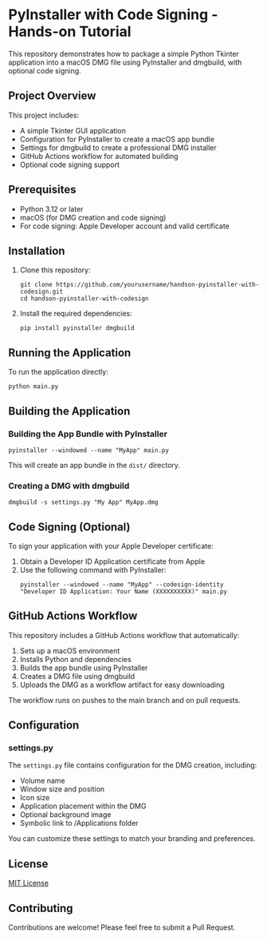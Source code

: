 # PyInstaller with Code Signing - Hands-on Tutorial

This repository demonstrates how to package a simple Python Tkinter application into a macOS DMG file using PyInstaller and dmgbuild, with optional code signing.

## Project Overview

This project includes:

- A simple Tkinter GUI application
- Configuration for PyInstaller to create a macOS app bundle
- Settings for dmgbuild to create a professional DMG installer
- GitHub Actions workflow for automated building
- Optional code signing support

## Prerequisites

- Python 3.12 or later
- macOS (for DMG creation and code signing)
- For code signing: Apple Developer account and valid certificate

## Installation

1. Clone this repository:
   ```
   git clone https://github.com/yourusername/handson-pyinstaller-with-codesign.git
   cd handson-pyinstaller-with-codesign
   ```

2. Install the required dependencies:
   ```
   pip install pyinstaller dmgbuild
   ```

## Running the Application

To run the application directly:

```
python main.py
```

## Building the Application

### Building the App Bundle with PyInstaller

```
pyinstaller --windowed --name "MyApp" main.py
```

This will create an app bundle in the `dist/` directory.

### Creating a DMG with dmgbuild

```
dmgbuild -s settings.py "My App" MyApp.dmg
```

## Code Signing (Optional)

To sign your application with your Apple Developer certificate:

1. Obtain a Developer ID Application certificate from Apple
2. Use the following command with PyInstaller:
   ```
   pyinstaller --windowed --name "MyApp" --codesign-identity "Developer ID Application: Your Name (XXXXXXXXXX)" main.py
   ```

## GitHub Actions Workflow

This repository includes a GitHub Actions workflow that automatically:

1. Sets up a macOS environment
2. Installs Python and dependencies
3. Builds the app bundle using PyInstaller
4. Creates a DMG file using dmgbuild
5. Uploads the DMG as a workflow artifact for easy downloading

The workflow runs on pushes to the main branch and on pull requests.

## Configuration

### settings.py

The `settings.py` file contains configuration for the DMG creation, including:

- Volume name
- Window size and position
- Icon size
- Application placement within the DMG
- Optional background image
- Symbolic link to /Applications folder

You can customize these settings to match your branding and preferences.

## License

[MIT License](LICENSE)

## Contributing

Contributions are welcome! Please feel free to submit a Pull Request.
